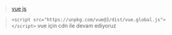 > [vue js](https://vuejs.org/guide/introduction.html)

> `<script src="https://unpkg.com/vue@3/dist/vue.global.js"></script>` vue için cdn ile devam ediyoruz

> 
